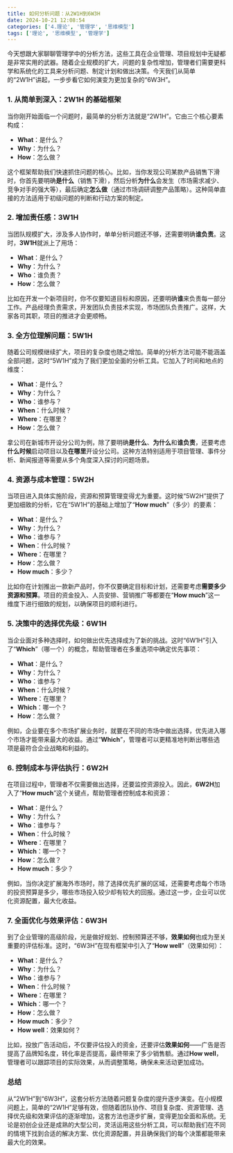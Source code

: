 ```yaml
---
title: 如何分析问题：从2W1H到6W3H
date: 2024-10-21 12:08:54
categories: ['4.理论', '管理学', '思维模型']
tags: ['理论', '思维模型', '管理学']
---
```


今天想跟大家聊聊管理学中的分析方法，这些工具在企业管理、项目规划中无疑都是非常实用的武器。随着企业规模的扩大，问题的复杂性增加，管理者们需要更科学和系统化的工具来分析问题、制定计划和做出决策。今天我们从简单的“2W1H”讲起，一步步看它如何演变为更加复杂的“6W3H”。
  
  
### 1. 从简单到深入：**2W1H** 的基础框架

当你刚开始面临一个问题时，最简单的分析方法就是“2W1H”。它由三个核心要素构成：

- **What**：是什么？
- **Why**：为什么？
- **How**：怎么做？

这个框架帮助我们快速抓住问题的核心。比如，当你发现公司某款产品销售下滑时，你首先要明确**是什么**（销售下滑），然后分析**为什么**会发生（市场需求减少、竞争对手的强大等），最后确定**怎么做**（通过市场调研调整产品策略）。这种简单直接的方法适用于初级问题的判断和行动方案的制定。
  
  
### 2. 增加责任感：**3W1H**

当团队规模扩大，涉及多人协作时，单单分析问题还不够，还需要明确**谁负责**。这时，**3W1H**就派上了用场：

- **What**：是什么？
- **Why**：为什么？
- **Who**：谁负责？
- **How**：怎么做？

比如在开发一个新项目时，你不仅要知道目标和原因，还要明确**谁**来负责每一部分工作。产品经理负责需求，开发团队负责技术实现，市场团队负责推广。这样，大家各司其职，项目的推进才会更顺畅。
  
  
### 3. 全方位理解问题：**5W1H**

随着公司规模继续扩大，项目的复杂度也随之增加。简单的分析方法可能不能涵盖全部问题，这时“5W1H”成为了我们更加全面的分析工具。它加入了时间和地点的维度：

- **What**：是什么？
- **Why**：为什么？
- **Who**：谁参与？
- **When**：什么时候？
- **Where**：在哪里？
- **How**：怎么做？

拿公司在新城市开设分公司为例，除了要明确**是什么**、**为什么**和**谁负责**，还要考虑**什么时候**启动项目以及**在哪里**开设分公司。这种方法特别适用于项目管理、事件分析、新闻报道等需要从多个角度深入探讨的问题场景。
  
  
### 4. 资源与成本管理：**5W2H**

当项目进入具体实施阶段，资源和预算管理变得尤为重要。这时候“5W2H”提供了更加细致的分析，它在“5W1H”的基础上增加了“**How much**”（多少）的要素：

- **What**：是什么？
- **Why**：为什么？
- **Who**：谁参与？
- **When**：什么时候？
- **Where**：在哪里？
- **How**：怎么做？
- **How much**：多少？

比如你在计划推出一款新产品时，你不仅要确定目标和计划，还需要考虑**需要多少资源和预算**。项目的资金投入、人员安排、营销推广等都要在“**How much**”这一维度下进行细致的规划，以确保项目的顺利进行。
  
  
### 5. 决策中的选择优先级：**6W1H**

当企业面对多种选择时，如何做出优先选择成为了新的挑战。这时“6W1H”引入了“**Which**”（哪一个）的概念，帮助管理者在多重选项中确定优先事项：

- **What**：是什么？
- **Why**：为什么？
- **Who**：谁参与？
- **When**：什么时候？
- **Where**：在哪里？
- **Which**：哪一个？
- **How**：怎么做？

例如，企业要在多个市场扩展业务时，就要在不同的市场中做出选择，优先进入哪个市场才能带来最大的收益。通过“**Which**”，管理者可以更精准地判断出哪些选项是最符合企业战略和利益的。
  
  
### 6. 控制成本与评估执行：**6W2H**

在项目过程中，管理者不仅需要做出选择，还要监控资源投入。因此，**6W2H**加入了“**How much**”这个关键点，帮助管理者控制成本和资源：

- **What**：是什么？
- **Why**：为什么？
- **Who**：谁参与？
- **When**：什么时候？
- **Where**：在哪里？
- **Which**：哪一个？
- **How**：怎么做？
- **How much**：多少？

例如，当你决定扩展海外市场时，除了选择优先扩展的区域，还需要考虑每个市场的投资预算是多少，哪些市场投入较少却有较大的回报。通过这一步，企业可以优化资源配置，最大化收益。
  
  
### 7. 全面优化与效果评估：**6W3H**

到了企业管理的高级阶段，光是做好规划、控制预算还不够，**效果如何**也成为至关重要的评估标准。这时，“6W3H”在现有框架中引入了“**How well**”（效果如何）：

- **What**：是什么？
- **Why**：为什么？
- **Who**：谁参与？
- **When**：什么时候？
- **Where**：在哪里？
- **Which**：哪一个？
- **How**：怎么做？
- **How much**：多少？
- **How well**：效果如何？

比如，投放广告活动后，不仅要评估投入的资金，还要评估**效果如何**——广告是否提高了品牌知名度，转化率是否提高，最终带来了多少销售额。通过**How well**，管理者可以跟踪项目的实际效果，从而调整策略，确保未来活动更加成功。
  
  
### 总结

从“2W1H”到“6W3H”，这套分析方法随着问题复杂度的提升逐步演变。在小规模问题上，简单的“2W1H”足够有效，但随着团队协作、项目复杂度、资源管理、选择优先级和效果评估的逐渐增加，这套方法也逐步扩展，变得更加全面和系统。无论是初创企业还是成熟的大型公司，灵活运用这些分析工具，可以帮助我们在不同的情境下找到合适的解决方案、优化资源配置，并且确保我们的每个决策都能带来最大化的效果。
